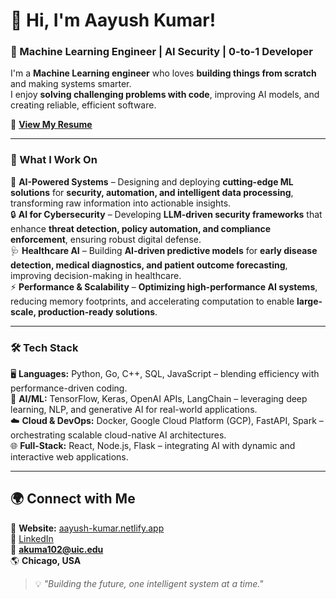 
<!--
**aayushakumar/aayushakumar** is a ✨ _special_ ✨ repository because its `README.md` (this file) appears on your GitHub profile.

Here are some ideas to get you started:

- 🔭 I’m currently working on ...
- 🌱 I’m currently learning ...
- 👯 I’m looking to collaborate on ...
- 🤔 I’m looking for help with ...
- 💬 Ask me about ...
- 📫 How to reach me: ...
- 😄 Pronouns: ...
- ⚡ Fun fact: ...
-->


# 👋 Hi, I'm Aayush Kumar!
 
### 🚀 Machine Learning Engineer | AI Security | 0-to-1 Developer  

I'm a **Machine Learning engineer** who loves **building things from scratch** and making systems smarter.  
I enjoy **solving challenging problems with code**, improving AI models, and creating reliable, efficient software.  

📄 **[View My Resume](https://drive.google.com/file/d/1-5fqyj_N82BS0BR4dbd03yo69LdAkrvj/view?usp=sharing)**  

---

### 🔬 What I Work On  
🚀 **AI-Powered Systems** – Designing and deploying **cutting-edge ML solutions** for **security, automation, and intelligent data processing**, transforming raw information into actionable insights.  
🔒 **AI for Cybersecurity** – Developing **LLM-driven security frameworks** that enhance **threat detection, policy automation, and compliance enforcement**, ensuring robust digital defense.  
🩺 **Healthcare AI** – Building **AI-driven predictive models** for **early disease detection, medical diagnostics, and patient outcome forecasting**, improving decision-making in healthcare.  
⚡ **Performance & Scalability** – **Optimizing high-performance AI systems**, reducing memory footprints, and accelerating computation to enable **large-scale, production-ready solutions**.  

---

### 🛠️ Tech Stack  
🖥️ **Languages:** Python, Go, C++, SQL, JavaScript – blending efficiency with performance-driven coding.  
🧠 **AI/ML:** TensorFlow, Keras, OpenAI APIs, LangChain – leveraging deep learning, NLP, and generative AI for real-world applications.  
☁️ **Cloud & DevOps:** Docker, Google Cloud Platform (GCP), FastAPI, Spark – orchestrating scalable cloud-native AI architectures.  
🌐 **Full-Stack:** React, Node.js, Flask – integrating AI with dynamic and interactive web applications.  


---
<!--

## 📚 Featured Projects  
🔹 **[Predicting Lung Function Decline](#)** – ML models for early disease detection in IPF patients.  
🔹 **[AI-Powered Network Security](#)** – Patented LLM-based classification and compliance solutions.  

---
-->

## 🌍 Connect with Me  
🔗 **Website:** [aayush-kumar.netlify.app](https://aayush-kumar.netlify.app/)  
💼 [LinkedIn](https://www.linkedin.com/in/aayushakumars/)  
📧 **akuma102@uic.edu**  
🌎 **Chicago, USA**  

> 💡 *"Building the future, one intelligent system at a time."*  
